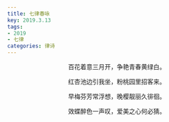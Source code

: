 ```yaml
---
title: 七律春咏
key: 2019.3.13
tags: 
- 2019
- 七律
categories: 律诗
---
```


<p align="center">百花着意三月开，争艳青春黄绿白。
</p>
<p align="center">红杏池边引我坐，粉桃园里招客来。
</p>
<p align="center">早梅芬芳常浮想，晚樱靓丽久徘徊。
</p>
<p align="center">效蝶醉色一声叹，爱美之心何必猜。
</p>
